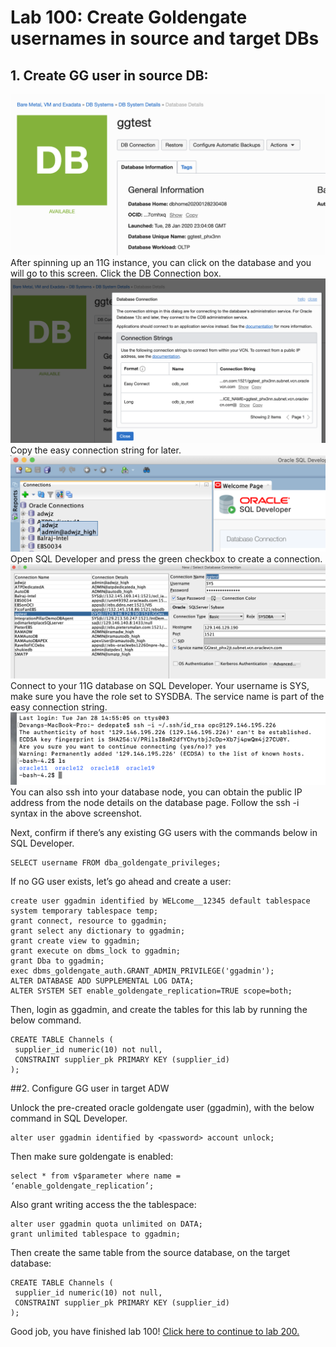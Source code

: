 # Lab 100: Create Goldengate usernames in source and target DBs
## 1. Create GG user in source DB:

![](screenshots/9.png)
After spinning up an 11G instance, you can click on the database and you will go to this screen. Click the DB Connection box. 
![](screenshots/10.png)
Copy the easy connection string for later.
![](screenshots/12.png)
Open SQL Developer and press the green checkbox to create a connection.
![](screenshots/11.png)
Connect to your 11G database on SQL Developer. Your username is SYS, make sure you have the role set to SYSDBA. The service name is part of the easy connection string. 
![](screenshots/13.png)
You can also ssh into your database node, you can obtain the public IP address from the node details on the database page. Follow the ssh -i syntax in the above screenshot.

Next, confirm if there’s any existing GG users with the commands below in SQL Developer.

```
SELECT username FROM dba_goldengate_privileges;
```

If no GG user exists, let’s go ahead and create a user:
```
create user ggadmin identified by WELcome__12345 default tablespace system temporary tablespace temp;
grant connect, resource to ggadmin;
grant select any dictionary to ggadmin;
grant create view to ggadmin;
grant execute on dbms_lock to ggadmin;
grant Dba to ggadmin;
exec dbms_goldengate_auth.GRANT_ADMIN_PRIVILEGE('ggadmin');
ALTER DATABASE ADD SUPPLEMENTAL LOG DATA;
ALTER SYSTEM SET enable_goldengate_replication=TRUE scope=both;
```
Then, login as ggadmin, and create the tables for this lab by running the below command.
```
CREATE TABLE Channels (
 supplier_id numeric(10) not null,
 CONSTRAINT supplier_pk PRIMARY KEY (supplier_id)
);
```
##2. Configure GG user in target ADW

Unlock the pre-created oracle goldengate user (ggadmin), with the below command in SQL Developer. 

```
alter user ggadmin identified by <password> account unlock;
```
Then make sure goldengate is enabled:
```
select * from v$parameter where name = ‘enable_goldengate_replication’;

```
Also grant writing access the the tablespace:
```
alter user ggadmin quota unlimited on DATA;
grant unlimited tablespace to ggadmin;
```
Then create the same table from the source database, on the target database:
```
CREATE TABLE Channels (
 supplier_id numeric(10) not null,
 CONSTRAINT supplier_pk PRIMARY KEY (supplier_id)
);
```
Good job, you have finished lab 100! [Click here to continue to lab 200.](https://github.com/GaryHostt/GoldenGate2ADB/blob/master/Lab200.md)
